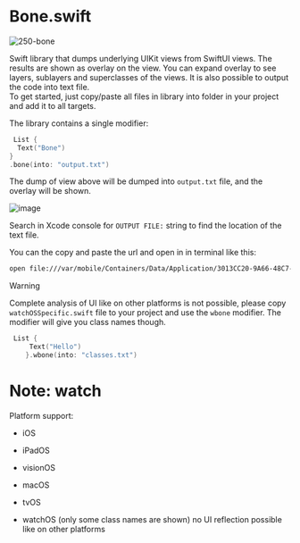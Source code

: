 # Bone.swift

![250-bone](https://github.com/filipvabrousek/Bone/assets/18376136/857e695b-d1ee-410f-a13e-b6d4bc51580d)

Swift library that dumps underlying UIKit views from SwiftUI views.
The results are shown as overlay on the view.
You can expand overlay to see layers, sublayers and superclasses of the views.
It is also possible to output the code into text file.  
To get started, just copy/paste all files in library into folder in your project and add it to all targets.


The library contains a single modifier:

```swift
 List {
  Text("Bone")
}
.bone(into: "output.txt")
```

The dump of view above will be dumped into ```output.txt``` file, and the overlay will be shown.

![image](https://github.com/filipvabrousek/Bone/assets/18376136/acf0014d-b594-4d50-b8f4-1d92489ded9e)

Search in Xcode console for ```OUTPUT FILE:``` string to find the location of the text file.

You can the copy and paste the url and open in in terminal like this:

```sh
open file:///var/mobile/Containers/Data/Application/3013CC20-9A66-48C7-9880-5977FF7D072E/Documents/output.txt
```

> [!WARNING]
> Complete analysis of UI like on other platforms is not possible, please copy ```watchOSSpecific.swift``` file to your project and use the ```wbone``` modifier.
The modifier will give you class names though.
```swift
 List {
     Text("Hello")
    }.wbone(into: "classes.txt")
```

# Note: watch

Platform support:
* iOS
* iPadOS
* visionOS
* macOS
* tvOS
  
* watchOS (only some class names are shown) no UI reflection possible like on other platforms







